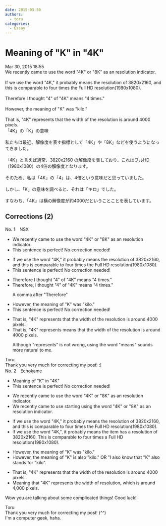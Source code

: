```yaml
---
date: 2015-03-30
authors:
  - toru
categories:
  - Essay
---
```


<h1 id="subject_show">Meaning of "K" in "4K"</h1>
<div class="date">Mar 30, 2015 18:55</div>
<div id="post"><div id="body_show_ori">
We recently came to use the word "4K" or "8K" as an resolution indicator.<br/><br/>If we use the word "4K," it probably means the resolution of 3820x2160, and this is comparable to four times the Full HD resolution(1980x1080).<br/><br/>Therefore I thought "4" of "4K" means "4 times."<br/><br/>However, the meaning of "K" was "kilo."<br/><br/>That is, "4K" represents that the width of the resolution is around 4000 pixels.
</div></div>

<!-- more -->

<div id="post_ja"><div id="body_show_mo">
「4K」の「K」の意味<br/><br/>私たちは最近、解像度を表す指標として「4K」や「8K」などを使うようになってきました。<br/><br/>「4K」と言えば通常、3820x2160 の解像度を表しており、これはフルHD（1980x1080）の4倍の解像度となります。<br/><br/>そのため、私は「4K」の「4」は、4倍という意味だと思っていました。<br/><br/>しかし、「K」の意味を調べると、それは「キロ」でした。<br/><br/>すなわち、「4K」は横の解像度が約4000だということことを表しています。
</div></div>

## Corrections (2)
<div id="block"><div class="first_name"> No. 1　<span class="just_name">NSX</span></div><div id="block2">
<ul class="correction_field">
<li class="incorrect">We recently came to use the word "4K" or "8K" as an resolution indicator.</li>
<li class="corrected perfect">This sentence is perfect! No correction needed!</li>
</ul>
<ul class="correction_field">
<li class="incorrect">If we use the word "4K," it probably means the resolution of 3820x2160, and this is comparable to four times the Full HD resolution(1980x1080).</li>
<li class="corrected perfect">This sentence is perfect! No correction needed!</li>
</ul>
<ul class="correction_field">
<li class="incorrect">Therefore I thought "4" of "4K" means "4 times."</li>
<li class="corrected correct">
Therefore<span class="f_blue">,</span> I thought "4" of "4K" means "4 times."
<p class="correction_comment">A comma after "Therefore"</p>
</li>
</ul>
<ul class="correction_field">
<li class="incorrect">However, the meaning of "K" was "kilo."</li>
<li class="corrected perfect">This sentence is perfect! No correction needed!</li>
</ul>
<ul class="correction_field">
<li class="incorrect">That is, "4K" represents that the width of the resolution is around 4000 pixels.</li>
<li class="corrected correct">
That is, "4K" <span class="f_red"><span class="sline">represents</span></span> <span class="f_blue">means</span> that the width of the resolution is around 4000 pixels.
<p class="correction_comment">Although "represents" is not wrong, using the word "means" sounds more natural to me.</p>
</li>
</ul>
</div><div class="name"><span class="just_name">Toru</span><br>
Thank you very much for correcting my post! :)
</div>
</div>
<div id="block"><div class="first_name"> No. 2　<span class="just_name">Echokame</span></div><div id="block2">
<ul class="correction_field">
<li class="incorrect">Meaning of "K" in "4K"</li>
<li class="corrected perfect">This sentence is perfect! No correction needed!</li>
</ul>
<ul class="correction_field">
<li class="incorrect">We recently came to use the word "4K" or "8K" as an resolution indicator.</li>
<li class="corrected correct">
We recently <span class="sline">came to use</span> <span class="f_red">starting using </span>the word "4K" or "8K" as a<span class="f_red"><span class="sline">n</span></span> resolution indicator.
</li>
</ul>
<ul class="correction_field">
<li class="incorrect">If we use the word "4K," it probably means the resolution of 3820x2160, and this is comparable to four times the Full HD resolution(1980x1080).</li>
<li class="corrected correct">
If we use the word "4K<span class="sline"><span class="f_red">,</span></span>"<span class="f_red">,</span> it probably means the<span class="f_red"> item has a</span> resolution of 3820x2160<span class="f_red">. T</span>his is comparable to four times <span class="f_red">a</span> Full HD resolution(1980x1080).
</li>
</ul>
<ul class="correction_field">
<li class="incorrect">However, the meaning of "K" was "kilo."</li>
<li class="corrected correct">
However, the meaning of "K" <span class="f_red">is also</span> "kilo." <span class="f_blue">OR "I also know that "K" also stands for "kilo".</span>
</li>
</ul>
<ul class="correction_field">
<li class="incorrect">That is, "4K" represents that the width of the resolution is around 4000 pixels.</li>
<li class="corrected correct">
<span class="f_red">Meaning that </span>"4K" represents <span class="f_red">the width of resolution, which is around 4,000 pixels.</span>
</li>
</ul>
<p class="comment_small">
 Wow you are talking about some complicated things! Good luck!
</p>

</div><div class="name"><span class="just_name">Toru</span><br>
Thank you very much for correcting my post! (^^)<br/>I'm a computer geek, haha.
</div>
</div>
